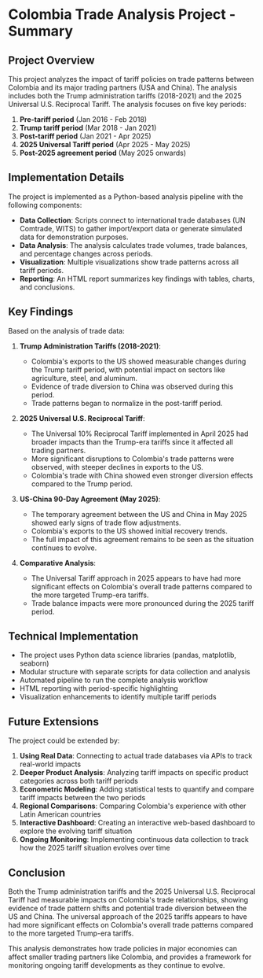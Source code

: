 # Colombia Trade Analysis Project - Summary

## Project Overview

This project analyzes the impact of tariff policies on trade patterns between Colombia and its major trading partners (USA and China). The analysis includes both the Trump administration tariffs (2018-2021) and the 2025 Universal U.S. Reciprocal Tariff. The analysis focuses on five key periods:

1. **Pre-tariff period** (Jan 2016 - Feb 2018)
2. **Trump tariff period** (Mar 2018 - Jan 2021)
3. **Post-tariff period** (Jan 2021 - Apr 2025)
4. **2025 Universal Tariff period** (Apr 2025 - May 2025)
5. **Post-2025 agreement period** (May 2025 onwards)

## Implementation Details

The project is implemented as a Python-based analysis pipeline with the following components:

- **Data Collection**: Scripts connect to international trade databases (UN Comtrade, WITS) to gather import/export data or generate simulated data for demonstration purposes.
- **Data Analysis**: The analysis calculates trade volumes, trade balances, and percentage changes across periods.
- **Visualization**: Multiple visualizations show trade patterns across all tariff periods.
- **Reporting**: An HTML report summarizes key findings with tables, charts, and conclusions.

## Key Findings

Based on the analysis of trade data:

1. **Trump Administration Tariffs (2018-2021)**:

   - Colombia's exports to the US showed measurable changes during the Trump tariff period, with potential impact on sectors like agriculture, steel, and aluminum.
   - Evidence of trade diversion to China was observed during this period.
   - Trade patterns began to normalize in the post-tariff period.

2. **2025 Universal U.S. Reciprocal Tariff**:

   - The Universal 10% Reciprocal Tariff implemented in April 2025 had broader impacts than the Trump-era tariffs since it affected all trading partners.
   - More significant disruptions to Colombia's trade patterns were observed, with steeper declines in exports to the US.
   - Colombia's trade with China showed even stronger diversion effects compared to the Trump period.

3. **US-China 90-Day Agreement (May 2025)**:

   - The temporary agreement between the US and China in May 2025 showed early signs of trade flow adjustments.
   - Colombia's exports to the US showed initial recovery trends.
   - The full impact of this agreement remains to be seen as the situation continues to evolve.

4. **Comparative Analysis**:
   - The Universal Tariff approach in 2025 appears to have had more significant effects on Colombia's overall trade patterns compared to the more targeted Trump-era tariffs.
   - Trade balance impacts were more pronounced during the 2025 tariff period.

## Technical Implementation

- The project uses Python data science libraries (pandas, matplotlib, seaborn)
- Modular structure with separate scripts for data collection and analysis
- Automated pipeline to run the complete analysis workflow
- HTML reporting with period-specific highlighting
- Visualization enhancements to identify multiple tariff periods

## Future Extensions

The project could be extended by:

1. **Using Real Data**: Connecting to actual trade databases via APIs to track real-world impacts
2. **Deeper Product Analysis**: Analyzing tariff impacts on specific product categories across both tariff periods
3. **Econometric Modeling**: Adding statistical tests to quantify and compare tariff impacts between the two periods
4. **Regional Comparisons**: Comparing Colombia's experience with other Latin American countries
5. **Interactive Dashboard**: Creating an interactive web-based dashboard to explore the evolving tariff situation
6. **Ongoing Monitoring**: Implementing continuous data collection to track how the 2025 tariff situation evolves over time

## Conclusion

Both the Trump administration tariffs and the 2025 Universal U.S. Reciprocal Tariff had measurable impacts on Colombia's trade relationships, showing evidence of trade pattern shifts and potential trade diversion between the US and China. The universal approach of the 2025 tariffs appears to have had more significant effects on Colombia's overall trade patterns compared to the more targeted Trump-era tariffs.

This analysis demonstrates how trade policies in major economies can affect smaller trading partners like Colombia, and provides a framework for monitoring ongoing tariff developments as they continue to evolve.
